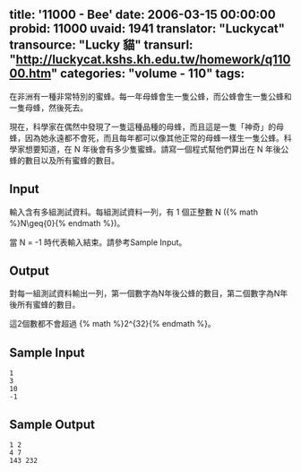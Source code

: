 title: '11000 - Bee'
date: 2006-03-15 00:00:00
probid: 11000
uvaid: 1941
translator: "Luckycat"
transource: "Lucky 貓"
transurl: "http://luckycat.kshs.kh.edu.tw/homework/q11000.htm"
categories: "volume - 110"
tags:
---

在非洲有一種非常特別的蜜蜂。每一年母蜂會生一隻公蜂，而公蜂會生一隻公蜂和一隻母蜂，然後死去。

現在，科學家在偶然中發現了一隻這種品種的母蜂，而且這是一隻「神奇」的母蜂，因為她永遠都不會死，而且每年都可以像其他正常的母蜂一樣生一隻公蜂。科學家想要知道，在 N 年後會有多少隻蜜蜂。請寫一個程式幫他們算出在 N 年後公蜂的數目以及所有蜜蜂的數目。

## Input ##

輸入含有多組測試資料。每組測試資料一列，有 1 個正整數 N ({% math %}N\geq{0}{% endmath %})。

當 N = -1 時代表輸入結束。請參考Sample Input。

## Output ##

對每一組測試資料輸出一列，第一個數字為N年後公蜂的數目，第二個數字為N年後所有蜜蜂的數目。

這2個數都不會超過 {% math %}2^{32}{% endmath %}。

## Sample Input ##

	1
	3
	10
	-1

## Sample Output ##

	1 2
	4 7
	143 232